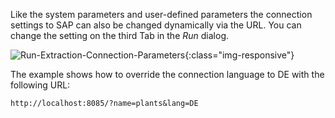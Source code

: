 Like the system parameters and user-defined parameters the connection settings to SAP can also be changed dynamically via the URL. You can change the setting on the third Tab in the *Run* dialog.

![Run-Extraction-Connection-Parameters](/img/content/Run-Extraction-Connection-Parameters.jpg){:class="img-responsive"}

The example shows how to override the connection language to DE with the following URL:
```
http://localhost:8085/?name=plants&lang=DE
```